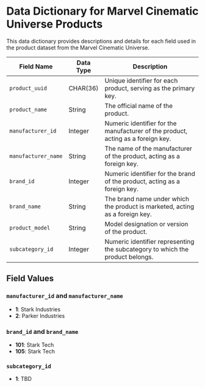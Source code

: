 # Data Dictionary for Marvel Cinematic Universe Products

This data dictionary provides descriptions and details for each field used in the product dataset from the Marvel Cinematic Universe.

| Field Name          | Data Type | Description                                                                                     |
|---------------------|-----------|-------------------------------------------------------------------------------------------------|
| `product_uuid`      | CHAR(36)  | Unique identifier for each product, serving as the primary key.                                 |
| `product_name`      | String    | The official name of the product.                                                               |
| `manufacturer_id`   | Integer   | Numeric identifier for the manufacturer of the product, acting as a foreign key.                |
| `manufacturer_name` | String    | The name of the manufacturer of the product, acting as a foreign key.                           |
| `brand_id`          | Integer   | Numeric identifier for the brand of the product, acting as a foreign key.                       |
| `brand_name`        | String    | The brand name under which the product is marketed, acting as a foreign key.                    |
| `product_model`     | String    | Model designation or version of the product.                                                    |
| `subcategory_id`    | Integer   | Numeric identifier representing the subcategory to which the product belongs.                   |

## Field Values

### `manufacturer_id` and `manufacturer_name`
- **1**: Stark Industries
- **2**: Parker Industries


### `brand_id` and `brand_name`
- **101**: Stark Tech
- **105**: Stark Tech

### `subcategory_id`
- **1**: TBD

